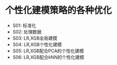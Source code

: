# 个性化建模策略的各种优化
- S01: 标准化
- S02: 处理数据
- S03: LR,XGB全局建模
- S04: LR,XGB个性化建模
- S05: LR,XGB配合PCA的个性化建模
- S06: LR,XGB配合kNN的个性化建模